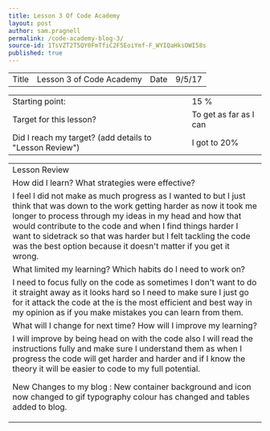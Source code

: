 ```yaml
---
title: Lesson 3 Of Code Academy
layout: post
author: sam.pragnell
permalink: /code-academy-blog-3/
source-id: 1TsVZT2T5QY0FmTfiC2F5EoiYmf-F_WYIQaHksOWI58s
published: true
---
```

<table>
  <tr>
    <td>Title</td>
    <td>Lesson 3 of Code Academy </td>
    <td>Date</td>
    <td>9/5/17</td>
  </tr>
</table>


<table>
  <tr>
    <td>Starting point:</td>
    <td>15 % </td>
  </tr>
  <tr>
    <td>Target for this lesson?</td>
    <td>To get as far as I can </td>
  </tr>
  <tr>
    <td>Did I reach my target? 
(add details to "Lesson Review")</td>
    <td>I got to 20% </td>
  </tr>
</table>


<table>
  <tr>
    <td>Lesson Review</td>
  </tr>
  <tr>
    <td>How did I learn? What strategies were effective? </td>
  </tr>
  <tr>
    <td>I feel I did not make as much progress as I wanted to but I just think that was down to the work getting harder as now it took me longer to process through my ideas in my head and how that would contribute to the code and when I find things harder I want to sidetrack so that was harder but I felt tackling the code was the best option because it doesn't matter if you get it wrong.</td>
  </tr>
  <tr>
    <td>What limited my learning? Which habits do I need to work on? </td>
  </tr>
  <tr>
    <td>I need to focus fully on the code as sometimes I don't want to do it straight away as it looks hard so I need to make sure I just go for it attack the code at the is the most efficient and best way in my opinion as if you make mistakes you can learn from them.</td>
  </tr>
  <tr>
    <td>What will I change for next time? How will I improve my learning?</td>
  </tr>
  <tr>
    <td>I will improve by being head on with the code also I will read the instructions fully and make sure I understand them as when I progress the code will get harder and harder and if I know the theory it will be easier to code to my full potential.






New Changes to my blog : New container background and icon now changed to gif typography colour has changed and tables added to blog.</td>
  </tr>
</table>


